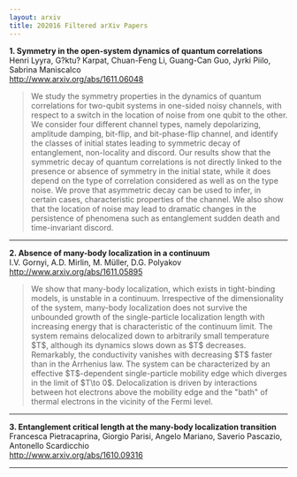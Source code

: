 ```yaml
---
layout: arxiv
title: 202016 Filtered arXiv Papers
---
```


**1.    Symmetry in the open-system dynamics of quantum correlations**  
Henri Lyyra, G?ktu? Karpat, Chuan-Feng Li, Guang-Can Guo, Jyrki Piilo, Sabrina Maniscalco  
http://www.arxiv.org/abs/1611.06048  
<blockquote>
<p>
We study the symmetry properties in the dynamics of quantum correlations for two-qubit systems in one-sided noisy channels, with respect to a switch in the location of noise from one qubit to the other. We consider four different channel types, namely depolarizing, amplitude damping, bit-flip, and bit-phase-flip channel, and identify the classes of initial states leading to symmetric decay of entanglement, non-locality and discord. Our results show that the symmetric decay of quantum correlations is not directly linked to the presence or absence of symmetry in the initial state, while it does depend on the type of correlation considered as well as on the type noise. We prove that asymmetric decay can be used to infer, in certain cases, characteristic properties of the channel. We also show that the location of noise may lead to dramatic changes in the persistence of phenomena such as entanglement sudden death and time-invariant discord.
</p>
</blockquote>

------

**2.    Absence of many-body localization in a continuum**  
I.V. Gornyi, A.D. Mirlin, M. Müller, D.G. Polyakov  
http://www.arxiv.org/abs/1611.05895  
<blockquote>
<p>
We show that many-body localization, which exists in tight-binding models, is unstable in a continuum. Irrespective of the dimensionality of the system, many-body localization does not survive the unbounded growth of the single-particle localization length with increasing energy that is characteristic of the continuum limit. The system remains delocalized down to arbitrarily small temperature $T$, although its dynamics slows down as $T$ decreases. Remarkably, the conductivity vanishes with decreasing $T$ faster than in the Arrhenius law. The system can be characterized by an effective $T$-dependent single-particle mobility edge which diverges in the limit of $T\to 0$. Delocalization is driven by interactions between hot electrons above the mobility edge and the "bath" of thermal electrons in the vicinity of the Fermi level.
</p>
</blockquote>

------

**3.    Entanglement critical length at the many-body localization transition**  
Francesca Pietracaprina, Giorgio Parisi, Angelo Mariano, Saverio Pascazio, Antonello Scardicchio  
http://www.arxiv.org/abs/1610.09316  
<blockquote>
<p>

</p>
</blockquote>

------

